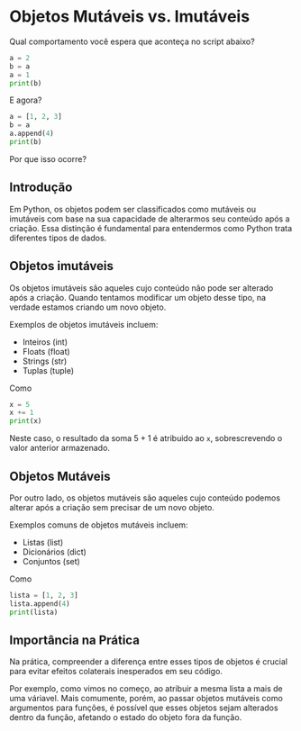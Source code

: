 # Objetos Mutáveis vs. Imutáveis

Qual comportamento você espera que aconteça no script abaixo?

```python
a = 2
b = a
a = 1
print(b)
```

E agora?

```python
a = [1, 2, 3]
b = a
a.append(4)
print(b)
```

Por que isso ocorre?

## Introdução

Em Python, os objetos podem ser classificados como mutáveis ou imutáveis com 
base na sua capacidade de alterarmos seu conteúdo após a criação.
Essa distinção é fundamental para entendermos como Python trata diferentes tipos de dados.

## Objetos imutáveis

Os objetos imutáveis são aqueles cujo conteúdo não pode ser alterado após a criação.
Quando tentamos modificar um objeto desse tipo, na verdade estamos criando um novo objeto. 

Exemplos de objetos imutáveis incluem:
* Inteiros (int)
* Floats (float)
* Strings (str)
* Tuplas (tuple)

Como

```python
x = 5
x += 1
print(x)
```

Neste caso, o resultado da soma $5 + 1$ é atribuido ao ```x```,
sobrescrevendo o valor anterior armazenado.

## Objetos Mutáveis

Por outro lado, os objetos mutáveis são aqueles cujo conteúdo podemos alterar após a criação sem precisar de um novo objeto.

Exemplos comuns de objetos mutáveis incluem:
* Listas (list)
* Dicionários (dict)
* Conjuntos (set)

Como 

```python
lista = [1, 2, 3]
lista.append(4)
print(lista)
```

## Importância na Prática

Na prática, compreender a diferença entre esses tipos de objetos é crucial para evitar efeitos colaterais inesperados em seu código.

Por exemplo, como vimos no começo, ao atribuir a mesma lista a mais de uma váriavel.
Mais comumente, porém, ao passar objetos mutáveis como argumentos para funções, 
é possível que esses objetos sejam alterados dentro da função, afetando o estado do objeto fora da função.